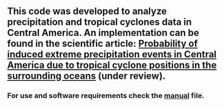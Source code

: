 ## This code was developed to analyze precipitation and tropical cyclones data in Central America. An implementation can be found in the scientific article: [Probability of induced extreme precipitation events in Central America due to tropical cyclone positions in the surrounding oceans](https://assets.researchsquare.com/files/rs-1499133/v1_covered.pdf?c=1649684547) (under review). 

### For use and software requirements check the [manual](Manual.pdf) file. 
